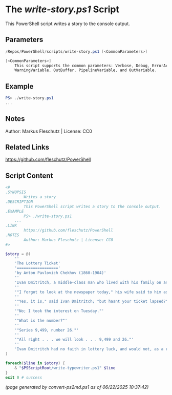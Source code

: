 The *write-story.ps1* Script
===========================

This PowerShell script writes a story to the console output.

Parameters
----------
```powershell
/Repos/PowerShell/scripts/write-story.ps1 [<CommonParameters>]

[<CommonParameters>]
    This script supports the common parameters: Verbose, Debug, ErrorAction, ErrorVariable, WarningAction, 
    WarningVariable, OutBuffer, PipelineVariable, and OutVariable.
```

Example
-------
```powershell
PS> ./write-story.ps1
...

```

Notes
-----
Author: Markus Fleschutz | License: CC0

Related Links
-------------
https://github.com/fleschutz/PowerShell

Script Content
--------------
```powershell
<#
.SYNOPSIS
        Writes a story
.DESCRIPTION
        This PowerShell script writes a story to the console output.
.EXAMPLE
        PS> ./write-story.ps1
	...
.LINK
        https://github.com/fleschutz/PowerShell
.NOTES
        Author: Markus Fleschutz | License: CC0
#>

$story = @(
	''
	'The Lottery Ticket'
	'=================='
	'by Anton Pavlovich Chekhov (1860-1904)'
	''
	'Ivan Dmitritch, a middle-class man who lived with his family on an income of twelve hundred a year and was very well satisfied with his lot, sat down on the sofa after supper and began reading the newspaper.'
	''
	'"I forgot to look at the newspaper today," his wife said to him as she cleared the table. "Look and see whether the list of drawings is there."'
	''
	'"Yes, it is," said Ivan Dmitritch; "but hasnt your ticket lapsed?"'
	''
	'"No; I took the interest on Tuesday."'
	''
	'"What is the number?"'
	''
	'"Series 9,499, number 26."'
	''
	'"All right . . . we will look . . . 9,499 and 26."'
	''
	'Ivan Dmitritch had no faith in lottery luck, and would not, as a rule, have consented to look at the lists of winning numbers, but now, as he had nothing else to do and as the newspaper was before his eyes, he passed his finger downwards along the column of numbers. And immediately, as though in mockery of his scepticism, no further than the second line from the top, his eye was caught by the figure 9,499! Unable to believe his eyes, he hurriedly dropped the paper on his knees without looking to see the number of the ticket, and, just as though some one had given him a douche of cold water, he felt an agreeable chill in the pit of the stomach; tingling and terrible and sweet!'
)

foreach($line in $story) {
	& "$PSScriptRoot/write-typewriter.ps1" $line
}
exit 0 # success
```

*(page generated by convert-ps2md.ps1 as of 06/22/2025 10:37:42)*
